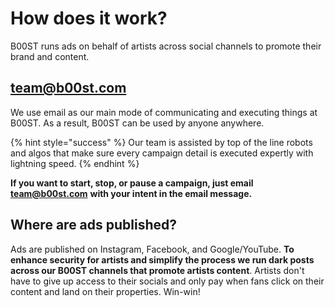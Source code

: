# How does it work?

B00ST runs ads on behalf of artists across social channels to promote their brand and content. 

## team@b00st.com 

We use email as our main mode of communicating and executing things at B00ST. As a result, B00ST can be used by anyone anywhere. 

{% hint style="success" %}
Our team is assisted by top of the line robots and algos that make sure every campaign detail is executed expertly with lightning speed. 
{% endhint %}

**If you want to start, stop, or pause a campaign, just email** [**team@b00st.com**](mailto:team@b00st.com) **with your intent in the email message.**  

## Where are ads published?

Ads are published on Instagram, Facebook, and Google/YouTube. **To enhance security for artists and simplify the process we run dark posts across our B00ST channels that promote artists content**. Artists don't have to give up access to their socials and only pay when fans click on their content and land on their properties. Win-win! 

